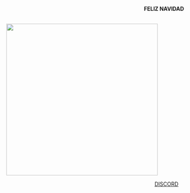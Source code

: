                           **FELIZ NAVIDAD**


               <img src="https://media.discordapp.net/attachments/1227643815016398859/1313987446798549012/840595C4-EAD6-4B69-AF15-4A07357F014F.gif?ex=675221ac&is=6750d02c&hm=490a1be0a112bfa0ae991fa9ec54482ac54356b129d7075e2a607c1c034f148f&=&width=577&height=577" width="400px">



                            <a href="https://discordid.netlify.app/?id=873902369354706945">DISCORD</a>
